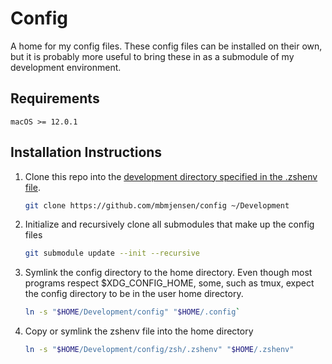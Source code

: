 # Config

A home for my config files. These config files can be installed on their own, but it is probably more useful to bring these in as a submodule of my development environment.

## Requirements

```
macOS >= 12.0.1
```

## Installation Instructions

1. Clone this repo into the [development directory specified in the .zshenv file](https://github.com/mbmjensen/zsh/blob/0ea51c4d6728dfb51f7c29785494d27717c6ebd9/.zshenv#L20).
   ```zsh
   git clone https://github.com/mbmjensen/config ~/Development
   ```

2. Initialize and recursively clone all submodules that make up the config files
   ```zsh
   git submodule update --init --recursive
   ```

3. Symlink the config directory to the home directory. Even though most programs respect $XDG_CONFIG_HOME, some, such as tmux, expect the config directory to be in the user home directory.
   ```zsh
   ln -s "$HOME/Development/config" "$HOME/.config`
   ```

4. Copy or symlink the zshenv file into the home directory
    ```zsh
    ln -s "$HOME/Development/config/zsh/.zshenv" "$HOME/.zshenv"
    ```
